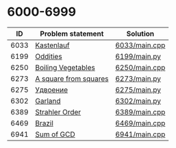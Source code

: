 # 6000-6999

| ID   | Problem statement                                                 | Solution                       |
|------|-------------------------------------------------------------------|--------------------------------|
| 6033 | [Kastenlauf](https://www.e-olymp.com/en/problems/6033)            | [6033/main.cpp](6033/main.cpp) |
| 6199 | [Oddities](https://www.e-olymp.com/en/problems/6199)              | [6199/main.py](6199/main.py)   |
| 6250 | [Boiling Vegetables](https://www.e-olymp.com/en/problems/6250)    | [6250/main.cpp](6250/main.cpp) |
| 6273 | [A square from squares](https://www.e-olymp.com/en/problems/6273) | [6273/main.py](6273/main.py)   |
| 6275 | [Удвоение](https://www.e-olymp.com/en/problems/6275)              | [6275/main.py](6275/main.py)   |
| 6302 | [Garland](https://www.e-olymp.com/en/problems/6302)               | [6302/main.py](6302/main.py)   |
| 6389 | [Strahler Order](https://www.e-olymp.com/en/problems/6389)        | [6389/main.cpp](6389/main.cpp) |
| 6469 | [Brazil](https://www.e-olymp.com/ru/problems/6469)                | [6469/main.cpp](6469/main.cpp) |
| 6941 | [Sum of GCD](https://www.e-olymp.com/en/problems/6941)            | [6941/main.cpp](6941/main.cpp) |

